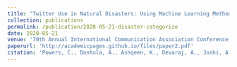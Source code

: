```yaml
---
title: "Twitter Use in Natural Disasters: Using Machine Learning Methods to Categorize Calls for Help During Hurricane Harvey"
collection: publications
permalink: /publication/2020-05-21-disaster-categorize
date: 2020-05-21
venue: '70th Annual International Communication Association Conference'
paperurl: 'http://academicpages.github.io/files/paper2.pdf'
citation: 'Powers, C., Dontula, A., Ashqeen, K., Devaraj, A., Joshi, A., Shenoy, J., & Murthy, D. (n.d.). <i>Twitter Use in Natural Disasters: Using Machine Learning Methods to Categorize Calls for Help During Hurricane Harvey</i>. In 70th Annual International Communication Association Conference. Retrieved from https://www.icahdq.org/page/ICA2020.'
---
```


